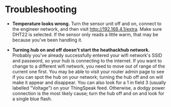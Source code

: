 # Troubleshooting

- **Temperature looks wrong.** Turn the sensor unit off and on, connect to the engineer network, and then visit http://192.168.4.1/extra.  Make sure DHT22 is selected.  If the sensor only reads a little warm, that may be because you've been handling it.

- **Turning hub on and off doesn't start the heathackhub network.** Probably you've already successfully entered your wifi network's SSID and password, so your hub is connecting to the internet.  If you want to change to a different wifi network, you need to move out of range of the current one first.  You may be able to visit your router admin page to see if you can spot the hub on your network; turning the hub off and on will make it appear and disappear.  You can also look for a 1 in field 3 (usually labelled "Voltage") on your ThingSpeak feed.  Otherwise, a dodgy power connection is the most likely cause; turn the hub off and on and look for a single blue flash.

